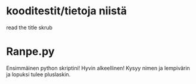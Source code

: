 kooditestit/tietoja niistä
===========
read the title skrub

Ranpe.py
===============
Ensimmäinen python skriptini!
Hyvin alkeellinen!
Kysyy nimen ja lempivärin ja lopuksi tulee pluslaskin.
